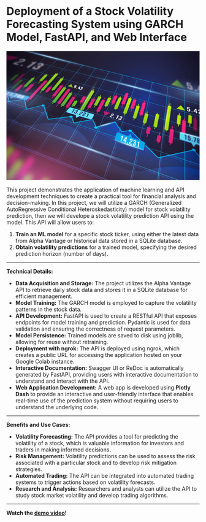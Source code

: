 # Deployment of a Stock Volatility Forecasting System using GARCH Model, FastAPI, and Web Interface

![Alt text](https://github.com/Obika-Franklin/StockAnalysisAPI/blob/main/6257814%20(1).jpg)

This project demonstrates the application of machine learning and API development techniques to create a practical tool for financial analysis and decision-making. In this project, we will utilize a GARCH (Generalized AutoRegressive Conditional Heteroskedasticity) model for stock volatility prediction, then we will develope a stock volatility prediction API using the model. This API will allow users to:

1. **Train an ML model** for a specific stock ticker, using either the latest data from Alpha Vantage or historical data stored in a SQLite database.
2. **Obtain volatility predictions** for a trained model, specifying the desired prediction horizon (number of days).

---

**Technical Details:**

*   **Data Acquisition and Storage:** The project utilizes the Alpha Vantage API to retrieve daily stock data and stores it in a SQLite database for efficient management.
*   **Model Training:** The GARCH model is employed to capture the volatility patterns in the stock data.
*   **API Development:** FastAPI is used to create a RESTful API that exposes endpoints for model training and prediction. Pydantic is used for data validation and ensuring the correctness of request parameters.
*   **Model Persistence:** Trained models are saved to disk using joblib, allowing for reuse without retraining.
*   **Deployment with ngrok:** The API is deployed using ngrok, which creates a public URL for accessing the application hosted on your Google Colab instance.
*   **Interactive Documentation:** Swagger UI or ReDoc is automatically generated by FastAPI, providing users with interactive documentation to understand and interact with the API.
*   **Web Application Development:** A web app is developed using **Plotly Dash** to provide an interactive and user-friendly interface that enables real-time use of the prediction system without requiring users to understand the underlying code.

---

**Benefits and Use Cases:**

*   **Volatility Forecasting:** The API provides a tool for predicting the volatility of a stock, which is valuable information for investors and traders in making informed decisions.
*   **Risk Management:** Volatility predictions can be used to assess the risk associated with a particular stock and to develop risk mitigation strategies.
*   **Automated Trading:** The API can be integrated into automated trading systems to trigger actions based on volatility forecasts.
*   **Research and Analysis:** Researchers and analysts can utilize the API to study stock market volatility and develop trading algorithms.

---

**Watch the [demo video](https://youtu.be/NBZkbZfds_E?si=Axk5KKO-X6VuDQGV)!**
